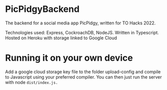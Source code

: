 # PicPidgyBackend
The backend for a social media app PicPidgy, written for TO Hacks 2022. 

Technologies used: Express, CockroachDB, NodeJS. Written in Typescript. 
Hosted on Heroku with storage linked to Google Cloud

# Running it on your own device
Add a google cloud storage key file to the folder upload-config and compile to Javascript using your preferred compiler.
You can then just run the server with node `dist/index.js.`


